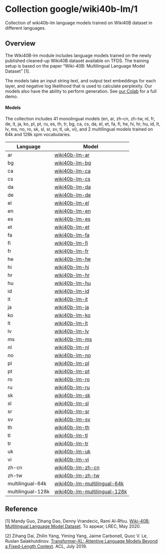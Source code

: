# Collection google/wiki40b-lm/1

Collection of wiki40b-lm language models trained on Wiki40B dataset in different
languages.

<!-- module-type: text-language-model -->
<!-- language: multilingual -->
<!-- network-architecture: transformer-xl -->
<!-- dataset: wiki40b -->

## Overview

The Wiki40B-lm module includes language models trained on the newly published
cleaned-up Wiki40B dataset available on TFDS. The training setup is based on the
paper “Wiki-40B: Multilingual Language Model Dataset” [1].

The models take an input string text, and output text embeddings for each layer,
and negative log likelihood that is used to calculate perplexity. Our models
also have the ability to perform generation. See
[our Colab](https://colab.research.google.com/github/tensorflow/hub/blob/master/examples/colab/wiki40b_lm.ipynb)
for a full demo.

#### Models

The collection includes 41 monolingual models (en, ar, zh-cn, zh-tw, nl, fr, de,
it, ja, ko, pl, pt, ru, es, th, tr, bg, ca, cs, da, el, et, fa, fi, he, hi, hr,
hu, id, lt, lv, ms, no, ro, sk, sl, sr, sv, tl, uk, vi), and 2 multilingual
models trained on 64k and 128k spm vocabularies.

Language          | Model
----------------- | -----
ar                | [wiki40b-lm-ar](https://tfhub.dev/google/wiki40b-lm-ar)
bg                | [wiki40b-lm-bg](https://tfhub.dev/google/wiki40b-lm-bg)
ca                | [wiki40b-lm-ca](https://tfhub.dev/google/wiki40b-lm-ca)
cs                | [wiki40b-lm-cs](https://tfhub.dev/google/wiki40b-lm-cs)
da                | [wiki40b-lm-da](https://tfhub.dev/google/wiki40b-lm-da)
de                | [wiki40b-lm-de](https://tfhub.dev/google/wiki40b-lm-de)
el                | [wiki40b-lm-el](https://tfhub.dev/google/wiki40b-lm-el)
en                | [wiki40b-lm-en](https://tfhub.dev/google/wiki40b-lm-en)
es                | [wiki40b-lm-es](https://tfhub.dev/google/wiki40b-lm-es)
et                | [wiki40b-lm-et](https://tfhub.dev/google/wiki40b-lm-et)
fa                | [wiki40b-lm-fa](https://tfhub.dev/google/wiki40b-lm-fa)
fi                | [wiki40b-lm-fi](https://tfhub.dev/google/wiki40b-lm-fi)
fr                | [wiki40b-lm-fr](https://tfhub.dev/google/wiki40b-lm-fr)
he                | [wiki40b-lm-he](https://tfhub.dev/google/wiki40b-lm-he)
hi                | [wiki40b-lm-hi](https://tfhub.dev/google/wiki40b-lm-hi)
hr                | [wiki40b-lm-hr](https://tfhub.dev/google/wiki40b-lm-hr)
hu                | [wiki40b-lm-hu](https://tfhub.dev/google/wiki40b-lm-hu)
id                | [wiki40b-lm-id](https://tfhub.dev/google/wiki40b-lm-id)
it                | [wiki40b-lm-it](https://tfhub.dev/google/wiki40b-lm-it)
ja                | [wiki40b-lm-ja](https://tfhub.dev/google/wiki40b-lm-ja)
ko                | [wiki40b-lm-ko](https://tfhub.dev/google/wiki40b-lm-ko)
lt                | [wiki40b-lm-lt](https://tfhub.dev/google/wiki40b-lm-lt)
lv                | [wiki40b-lm-lv](https://tfhub.dev/google/wiki40b-lm-lv)
ms                | [wiki40b-lm-ms](https://tfhub.dev/google/wiki40b-lm-ms)
nl                | [wiki40b-lm-nl](https://tfhub.dev/google/wiki40b-lm-nl)
no                | [wiki40b-lm-no](https://tfhub.dev/google/wiki40b-lm-no)
pl                | [wiki40b-lm-pl](https://tfhub.dev/google/wiki40b-lm-pl)
pt                | [wiki40b-lm-pt](https://tfhub.dev/google/wiki40b-lm-pt)
ro                | [wiki40b-lm-ro](https://tfhub.dev/google/wiki40b-lm-ro)
ru                | [wiki40b-lm-ru](https://tfhub.dev/google/wiki40b-lm-ru)
sk                | [wiki40b-lm-sk](https://tfhub.dev/google/wiki40b-lm-sk)
sl                | [wiki40b-lm-sl](https://tfhub.dev/google/wiki40b-lm-sl)
sr                | [wiki40b-lm-sr](https://tfhub.dev/google/wiki40b-lm-sr)
sv                | [wiki40b-lm-sv](https://tfhub.dev/google/wiki40b-lm-sv)
th                | [wiki40b-lm-th](https://tfhub.dev/google/wiki40b-lm-th)
tl                | [wiki40b-lm-tl](https://tfhub.dev/google/wiki40b-lm-tl)
tr                | [wiki40b-lm-tr](https://tfhub.dev/google/wiki40b-lm-tr)
uk                | [wiki40b-lm-uk](https://tfhub.dev/google/wiki40b-lm-uk)
vi                | [wiki40b-lm-vi](https://tfhub.dev/google/wiki40b-lm-vi)
zh-cn             | [wiki40b-lm-zh-cn](https://tfhub.dev/google/wiki40b-lm-zh-cn)
zh-tw             | [wiki40b-lm-zh-tw](https://tfhub.dev/google/wiki40b-lm-zh-tw)
multilingual-64k  | [wiki40b-lm-multilingual-64k](https://tfhub.dev/google/wiki40b-lm-multilingual-64k)
multilingual-128k | [wiki40b-lm-multilingual-128k](https://tfhub.dev/google/wiki40b-lm-multilingual-128k)

## Reference

[1] Mandy Guo, Zihang Dao, Denny Vrandecic, Rami Al-Rfou.
[Wiki-40B: Multilingual Language Model Dataset](https://research.google/pubs/pub49029/).
To appear, LREC, May 2020.

[2] Zihang Dai, Zhilin Yang, Yiming Yang, Jaime Carbonell, Quoc V. Le, Ruslan
Salakhutdinov.
[Transformer-XL: Attentive Language Models Beyond a Fixed-Length Context](https://arxiv.org/abs/1901.02860).
ACL, July 2019.
